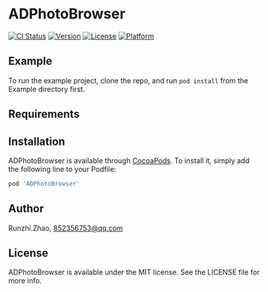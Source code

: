 # ADPhotoBrowser

[![CI Status](http://img.shields.io/travis/Runzhi.Zhao/ADPhotoBrowser.svg?style=flat)](https://travis-ci.org/Runzhi.Zhao/ADPhotoBrowser)
[![Version](https://img.shields.io/cocoapods/v/ADPhotoBrowser.svg?style=flat)](http://cocoapods.org/pods/ADPhotoBrowser)
[![License](https://img.shields.io/cocoapods/l/ADPhotoBrowser.svg?style=flat)](http://cocoapods.org/pods/ADPhotoBrowser)
[![Platform](https://img.shields.io/cocoapods/p/ADPhotoBrowser.svg?style=flat)](http://cocoapods.org/pods/ADPhotoBrowser)

## Example

To run the example project, clone the repo, and run `pod install` from the Example directory first.

## Requirements

## Installation

ADPhotoBrowser is available through [CocoaPods](http://cocoapods.org). To install
it, simply add the following line to your Podfile:

```ruby
pod 'ADPhotoBrowser'
```

## Author

Runzhi.Zhao, 852356753@qq.com

## License

ADPhotoBrowser is available under the MIT license. See the LICENSE file for more info.
